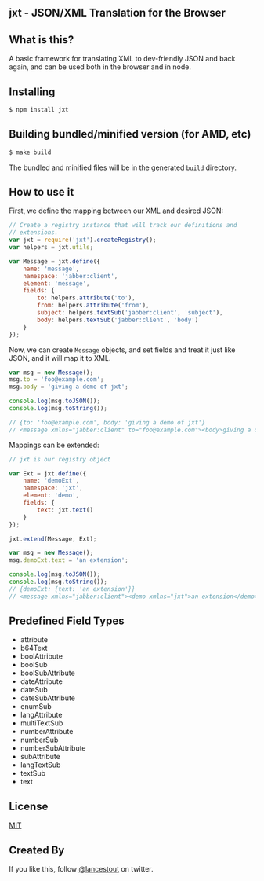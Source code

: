 ## jxt - JSON/XML Translation for the Browser

## What is this?

A basic framework for translating XML to dev-friendly JSON and back again, and can be used
both in the browser and in node.

## Installing

```sh
$ npm install jxt
```

## Building bundled/minified version (for AMD, etc)

```sh
$ make build
```

The bundled and minified files will be in the generated `build` directory.

## How to use it

First, we define the mapping between our XML and desired JSON:

```js
// Create a registry instance that will track our definitions and
// extensions.
var jxt = require('jxt').createRegistry();
var helpers = jxt.utils;

var Message = jxt.define({
    name: 'message',
    namespace: 'jabber:client',
    element: 'message',
    fields: {
        to: helpers.attribute('to'),
        from: helpers.attribute('from'),
        subject: helpers.textSub('jabber:client', 'subject'),
        body: helpers.textSub('jabber:client', 'body')
    }
});
```

Now, we can create `Message` objects, and set fields and treat it just like JSON, and it will map it to XML.

```js
var msg = new Message();
msg.to = 'foo@example.com';
msg.body = 'giving a demo of jxt';

console.log(msg.toJSON());
console.log(msg.toString());

// {to: 'foo@example.com', body: 'giving a demo of jxt'}
// <message xmlns="jabber:client" to="foo@example.com"><body>giving a demo of jxt</body></message>
```

Mappings can be extended:

```js
// jxt is our registry object

var Ext = jxt.define({
    name: 'demoExt',
    namespace: 'jxt',
    element: 'demo',
    fields: {
        text: jxt.text()
    }
});

jxt.extend(Message, Ext);

var msg = new Message();
msg.demoExt.text = 'an extension';

console.log(msg.toJSON());
console.log(msg.toString());
// {demoExt: {text: 'an extension'}}
// <message xmlns="jabber:client"><demo xmlns="jxt">an extension</demo></message>
```

## Predefined Field Types

-   attribute
-   b64Text
-   boolAttribute
-   boolSub
-   boolSubAttribute
-   dateAttribute
-   dateSub
-   dateSubAttribute
-   enumSub
-   langAttribute
-   multiTextSub
-   numberAttribute
-   numberSub
-   numberSubAttribute
-   subAttribute
-   langTextSub
-   textSub
-   text

## License

[MIT](./LICENSE)

## Created By

If you like this, follow [@lancestout](http://twitter.com/lancestout) on twitter.
